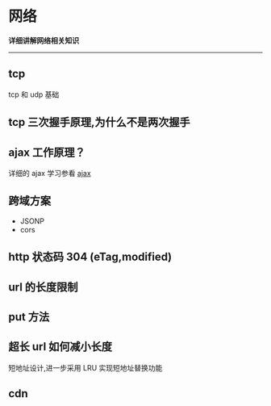# 网络

**详细讲解网络相关知识**

---

## tcp

tcp 和 udp 基础

## tcp 三次握手原理,为什么不是两次握手

## ajax 工作原理？

详细的 ajax 学习参看 [ajax](https://developer.mozilla.org/en-US/docs/Web/Guide/AJAX)

## 跨域方案

-   JSONP
-   cors

## http 状态码 304 (eTag,modified)

## url 的长度限制

## put 方法

## 超长 url 如何减小长度

短地址设计,进一步采用 LRU 实现短地址替换功能

## cdn
